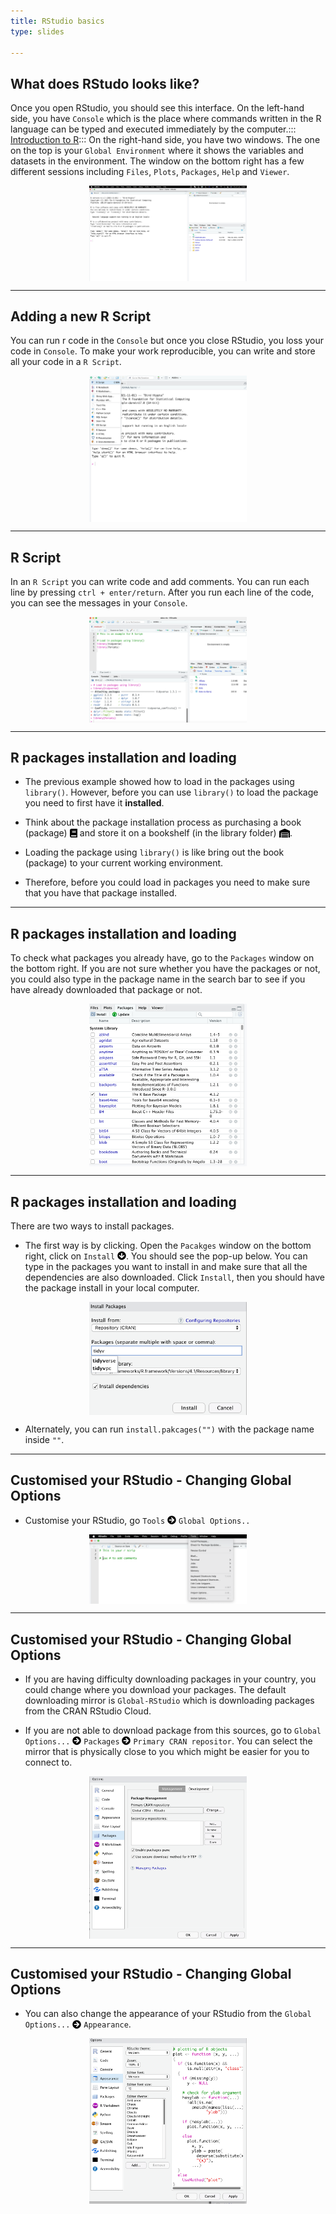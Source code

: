 ```yaml
---
title: RStudio basics
type: slides

---
```

## What does RStudo looks like?

Once you open RStudio, you should see this interface. On the left-hand
side, you have `Console` which is the place where commands written in
the R language can be typed and executed immediately by the computer.:::
[Introduction to
R](https://cengel.github.io/R-intro/backgroud.html#what-is-r-what-is-rstudio):::
On the right-hand side, you have two windows. The one on the top is your
`Global Environment` where it shows the variables and datasets in the
environment. The window on the bottom right has a few different sessions
including `Files`, `Plots`, `Packages`, `Help` and `Viewer`.

<img src="images/chapter1-02/RStudio_interface_1.png" width="50%" style="display: block; margin: auto;" />

---

## Adding a new R Script

You can run r code in the `Console` but once you close RStudio, you loss
your code in `Console`. To make your work reproducible, you can write
and store all your code in a `R Script`.

<img src="images/chapter1-02/RStudio_Add_script.png" width="50%" style="display: block; margin: auto;" />

---

## R Script

In an `R Script` you can write code and add comments. You can run each
line by pressing `ctrl + enter/return`. After you run each line of the
code, you can see the messages in your `Console`.

<img src="images/chapter1-02/RStudio_rscript_1.png" width="50%" style="display: block; margin: auto;" />

---

## R packages installation and loading

-   The previous example showed how to load in the packages using
    `library()`. However, before you can use `library()` to load the
    package you need to first have it **installed**.

-   Think about the package installation process as purchasing a book
    (package)
    <svg viewBox="0 0 448 512" style="height:1em;position:relative;display:inline-block;top:.1em;" xmlns="http://www.w3.org/2000/svg">
    <path d="M448 360V24c0-13.3-10.7-24-24-24H96C43 0 0 43 0 96v320c0 53 43 96 96 96h328c13.3 0 24-10.7 24-24v-16c0-7.5-3.5-14.3-8.9-18.7-4.2-15.4-4.2-59.3 0-74.7 5.4-4.3 8.9-11.1 8.9-18.6zM128 134c0-3.3 2.7-6 6-6h212c3.3 0 6 2.7 6 6v20c0 3.3-2.7 6-6 6H134c-3.3 0-6-2.7-6-6v-20zm0 64c0-3.3 2.7-6 6-6h212c3.3 0 6 2.7 6 6v20c0 3.3-2.7 6-6 6H134c-3.3 0-6-2.7-6-6v-20zm253.4 250H96c-17.7 0-32-14.3-32-32 0-17.6 14.4-32 32-32h285.4c-1.9 17.1-1.9 46.9 0 64z"></path></svg>
    and store it on a bookshelf (in the library folder)
    <svg viewBox="0 0 640 512" style="height:1em;position:relative;display:inline-block;top:.1em;" xmlns="http://www.w3.org/2000/svg">
    <path d="M504 352H136.4c-4.4 0-8 3.6-8 8l-.1 48c0 4.4 3.6 8 8 8H504c4.4 0 8-3.6 8-8v-48c0-4.4-3.6-8-8-8zm0 96H136.1c-4.4 0-8 3.6-8 8l-.1 48c0 4.4 3.6 8 8 8h368c4.4 0 8-3.6 8-8v-48c0-4.4-3.6-8-8-8zm0-192H136.6c-4.4 0-8 3.6-8 8l-.1 48c0 4.4 3.6 8 8 8H504c4.4 0 8-3.6 8-8v-48c0-4.4-3.6-8-8-8zm106.5-139L338.4 3.7a48.15 48.15 0 0 0-36.9 0L29.5 117C11.7 124.5 0 141.9 0 161.3V504c0 4.4 3.6 8 8 8h80c4.4 0 8-3.6 8-8V256c0-17.6 14.6-32 32.6-32h382.8c18 0 32.6 14.4 32.6 32v248c0 4.4 3.6 8 8 8h80c4.4 0 8-3.6 8-8V161.3c0-19.4-11.7-36.8-29.5-44.3z"></path></svg>.

-   Loading the package using `library()` is like bring out the book
    (package) to your current working environment.

-   Therefore, before you could load in packages you need to make sure
    that you have that package installed.

---

## R packages installation and loading

To check what packages you already have, go to the `Packages` window on
the bottom right. If you are not sure whether you have the packages or
not, you could also type in the package name in the search bar to see if
you have already downloaded that package or not.

<img src="images/chapter1-02/RStudio_package.png" width="50%" style="display: block; margin: auto;" />

---

## R packages installation and loading

There are two ways to install packages.

-   The first way is by clicking. Open the `Pacakges` window on the
    bottom right, click on `Install`
    <svg viewBox="0 0 512 512" style="height:1em;position:relative;display:inline-block;top:.1em;" xmlns="http://www.w3.org/2000/svg">
    <path d="M504 256c0 137-111 248-248 248S8 393 8 256 119 8 256 8s248 111 248 248zm-143.6-28.9L288 302.6V120c0-13.3-10.7-24-24-24h-16c-13.3 0-24 10.7-24 24v182.6l-72.4-75.5c-9.3-9.7-24.8-9.9-34.3-.4l-10.9 11c-9.4 9.4-9.4 24.6 0 33.9L239 404.3c9.4 9.4 24.6 9.4 33.9 0l132.7-132.7c9.4-9.4 9.4-24.6 0-33.9l-10.9-11c-9.5-9.5-25-9.3-34.3.4z"></path></svg>.
    You should see the pop-up below. You can type in the packages you
    want to install in and make sure that all the dependencies are also
    downloaded. Click `Install`, then you should have the package
    install in your local computer.

<img src="images/chapter1-02/RStudio_Install_pkg.png" width="50%" style="display: block; margin: auto;" />

-   Alternately, you can run `install.pakcages("")` with the package
    name inside `""`.

---

## Customised your RStudio - Changing Global Options

-   Customise your RStudio, go `Tools`
    <svg viewBox="0 0 512 512" style="height:1em;position:relative;display:inline-block;top:.1em;" xmlns="http://www.w3.org/2000/svg">
    <path d="M256 8c137 0 248 111 248 248S393 504 256 504 8 393 8 256 119 8 256 8zm-28.9 143.6l75.5 72.4H120c-13.3 0-24 10.7-24 24v16c0 13.3 10.7 24 24 24h182.6l-75.5 72.4c-9.7 9.3-9.9 24.8-.4 34.3l11 10.9c9.4 9.4 24.6 9.4 33.9 0L404.3 273c9.4-9.4 9.4-24.6 0-33.9L271.6 106.3c-9.4-9.4-24.6-9.4-33.9 0l-11 10.9c-9.5 9.6-9.3 25.1.4 34.4z"></path></svg>
    `Global Options..`

<img src="images/chapter1-02/RStudio_tools.png" width="50%" style="display: block; margin: auto;" />

---

## Customised your RStudio - Changing Global Options

-   If you are having difficulty downloading packages in your country,
    you could change where you download your packages. The default
    downloading mirror is `Global-RStudio` which is downloading packages
    from the CRAN RStudio Cloud.

-   If you are not able to download package from this sources, go to
    `Global Options...`
    <svg viewBox="0 0 512 512" style="height:1em;position:relative;display:inline-block;top:.1em;" xmlns="http://www.w3.org/2000/svg">
    <path d="M256 8c137 0 248 111 248 248S393 504 256 504 8 393 8 256 119 8 256 8zm-28.9 143.6l75.5 72.4H120c-13.3 0-24 10.7-24 24v16c0 13.3 10.7 24 24 24h182.6l-75.5 72.4c-9.7 9.3-9.9 24.8-.4 34.3l11 10.9c9.4 9.4 24.6 9.4 33.9 0L404.3 273c9.4-9.4 9.4-24.6 0-33.9L271.6 106.3c-9.4-9.4-24.6-9.4-33.9 0l-11 10.9c-9.5 9.6-9.3 25.1.4 34.4z"></path></svg>
    `Packages`
    <svg viewBox="0 0 512 512" style="height:1em;position:relative;display:inline-block;top:.1em;" xmlns="http://www.w3.org/2000/svg">
    <path d="M256 8c137 0 248 111 248 248S393 504 256 504 8 393 8 256 119 8 256 8zm-28.9 143.6l75.5 72.4H120c-13.3 0-24 10.7-24 24v16c0 13.3 10.7 24 24 24h182.6l-75.5 72.4c-9.7 9.3-9.9 24.8-.4 34.3l11 10.9c9.4 9.4 24.6 9.4 33.9 0L404.3 273c9.4-9.4 9.4-24.6 0-33.9L271.6 106.3c-9.4-9.4-24.6-9.4-33.9 0l-11 10.9c-9.5 9.6-9.3 25.1.4 34.4z"></path></svg>
    `Primary CRAN repositor`. You can select the mirror that is
    physically close to you which might be easier for you to connect to.

<img src="images/chapter1-02/RStudio_mirror.png" width="50%" style="display: block; margin: auto;" />

---

## Customised your RStudio - Changing Global Options

-   You can also change the appearance of your RStudio from the
    `Global Options...`
    <svg viewBox="0 0 512 512" style="height:1em;position:relative;display:inline-block;top:.1em;" xmlns="http://www.w3.org/2000/svg">
    <path d="M256 8c137 0 248 111 248 248S393 504 256 504 8 393 8 256 119 8 256 8zm-28.9 143.6l75.5 72.4H120c-13.3 0-24 10.7-24 24v16c0 13.3 10.7 24 24 24h182.6l-75.5 72.4c-9.7 9.3-9.9 24.8-.4 34.3l11 10.9c9.4 9.4 24.6 9.4 33.9 0L404.3 273c9.4-9.4 9.4-24.6 0-33.9L271.6 106.3c-9.4-9.4-24.6-9.4-33.9 0l-11 10.9c-9.5 9.6-9.3 25.1.4 34.4z"></path></svg>
    `Appearance`.

<img src="images/chapter1-02/RStudio_apprenve.png" width="50%" style="display: block; margin: auto;" />
